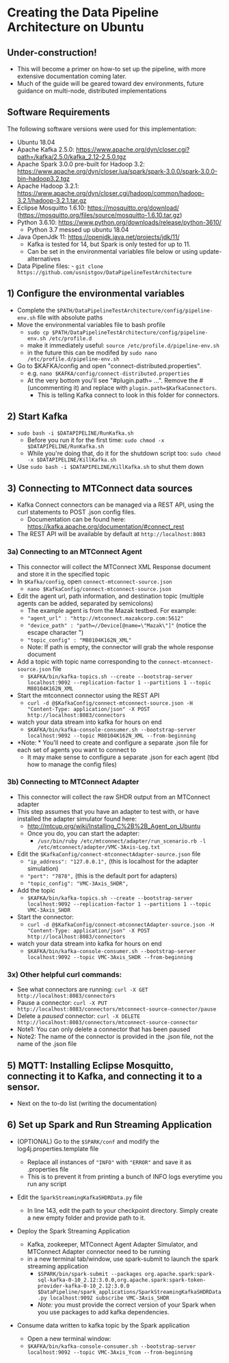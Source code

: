 # Creating the Data Pipeline Architecture on Ubuntu

## Under-construction!
- This will become a primer on how-to set up the pipeline, with more extensive documentation coming later.
- Much of the guide will be geared toward dev environments, future guidance on multi-node, distributed implementations
  
## Software Requirements
The following software versions were used for this implementation:
- Ubuntu 18.04
- Apache Kafka 2.5.0: https://www.apache.org/dyn/closer.cgi?path=/kafka/2.5.0/kafka_2.12-2.5.0.tgz
- Apache Spark 3.0.0 pre-built for Hadoop 3.2: https://www.apache.org/dyn/closer.lua/spark/spark-3.0.0/spark-3.0.0-bin-hadoop3.2.tgz
- Apache Hadoop 3.2.1: https://www.apache.org/dyn/closer.cgi/hadoop/common/hadoop-3.2.1/hadoop-3.2.1.tar.gz
- Eclipse Mosquitto 1.6.10: https://mosquitto.org/download/ (https://mosquitto.org/files/source/mosquitto-1.6.10.tar.gz)
- Python 3.6.10: https://www.python.org/downloads/release/python-3610/
  - Python 3.7 messed up ubuntu 18.04
- Java OpenJdk 11: https://openjdk.java.net/projects/jdk/11/
  - Kafka is tested for 14, but Spark is only tested for up to 11.
  - Can be set in the environmental variables file below or using update-alternatives
- Data Pipeline files: - `git clone https://github.com/usnistgov/DataPipelineTestArchitecture`

## 1) Configure the environmental variables
- Complete the `$PATH/DataPipelineTestArchitecture/config/pipeline-env.sh` file with absolute paths
- Move the environmental variables file to bash profile
  - `sudo cp $PATH/DataPipelineTestArchitecture/config/pipeline-env.sh /etc/profile.d`
  - make it immediately useful: `source /etc/profile.d/pipeline-env.sh`
  - in the future this can be modifed by `sudo nano /etc/profile.d/pipeline-env.sh`
- Go to $KAFKA/config and open "connect-distributed.properties".
  - e.g. `nano $KAFKA/config/connect-distributed.properties`
  - At the very bottom you'll see "#plugin.path= ...". Remove the # (uncommenting it) and replace with `plugin.path=$KafkaConnectors`.
    - This is telling Kafka connect to look in this folder for connectors.

## 2) Start Kafka
- `sudo bash -i $DATAPIPELINE/RunKafka.sh`
  - Before you run it for the first time: `sudo chmod -x $DATAPIPELINE/RunKafka.sh`
  - While you're doing that, do it for the shutdown script too: `sudo chmod -x $DATAPIPELINE/KillKafka.sh`
- Use `sudo bash -i $DATAPIPELINE/KillKafka.sh` to shut them down

## 3) Connecting to MTConnect data sources
- Kafka Connect connectors can be managed via a REST API, using the curl statements to POST .json config files.
   - Documentation can be found here: https://kafka.apache.org/documentation/#connect_rest
- The REST API will be available by default at `http://localhost:8083`
### 3a) Connecting to an MTConnect Agent
- This connector will collect the MTConnect XML Response document and store it in the specified topic
- In `$Kafka/config`, open `connect-mtconnect-source.json`
  - `nano $KafkaConfig/connect-mtconnect-source.json`
- Edit the agent url, path information, and destination topic (multiple agents can be added, separated by semicolons)
  - The example agent is from the Mazak testbed. For example:
  - `"agent_url" : "http://mtconnect.mazakcorp.com:5612"`
  - `"device_path" : "path=//Device[@name=\"Mazak\"]"` (notice the escape character \")
  - `"topic_config" : "M80104K162N_XML"`
  - Note: If path is empty, the connector will grab the whole response document
- Add a topic with topic name corresponding to the `connect-mtconnect-source.json` file
  - `$KAFKA/bin/kafka-topics.sh --create --bootstrap-server localhost:9092 --replication-factor 1 --partitions 1 --topic M80104K162N_XML`
- Start the mtconnect connector using the REST API
  - `curl -d @$KafkaConfig/connect-mtconnect-source.json -H "Content-Type: application/json" -X POST http://localhost:8083/connectors`
- watch your data stream into kafka for hours on end
  - `$KAFKA/bin/kafka-console-consumer.sh --bootstrap-server localhost:9092 --topic M80104K162N_XML --from-beginning`
- *Note: * You'll need to create and configure a separate .json file for each set of agents you want to connect to
  - It may make sense to configure a separate .json for each agent (tbd how to manage the config files)
  

### 3b) Connecting to MTConnect Adapter
- This connector will collect the raw SHDR output from an MTConnect adapter
- This step assumes that you have an adapter to test with, or have installed the adapter simulator found here:
  - http://mtcup.org/wiki/Installing_C%2B%2B_Agent_on_Ubuntu
  - Once you do, you can start the adapter:
    - `/usr/bin/ruby /etc/mtconnect/adapter/run_scenario.rb -l /etc/mtconnect/adapter/VMC-3Axis-Log.txt`
- Edit the `$KafkaConfig/connect-mtconnectAdapter-source.json` file
  - `"ip_address": "127.0.0.1",` (this is localhost for the adapter simulation)
  - `"port": "7878",` (this is the default port for adapters)
  - `"topic_config": "VMC-3Axis_SHDR",`
- Add the topic
  - `$KAFKA/bin/kafka-topics.sh --create --bootstrap-server localhost:9092 --replication-factor 1 --partitions 1 --topic VMC-3Axis_SHDR`
- Start the connector: 
  - `curl -d @$KafkaConfig/connect-mtconnectAdapter-source.json -H "Content-Type: application/json" -X POST http://localhost:8083/connectors`
- watch your data stream into kafka for hours on end
  - `$KAFKA/bin/kafka-console-consumer.sh --bootstrap-server localhost:9092 --topic VMC-3Axis_SHDR --from-beginning`

### 3x) Other helpful curl commands:
- See what connectors are running: `curl -X GET http://localhost:8083/connectors`
- Pause a connector: `curl -X PUT http://localhost:8083/connectors/mtconnect-source-connector/pause`
- Delete a *paused* connector: `curl -X DELETE http://localhost:8083/connectors/mtconnect-source-connector`
- Note1: You can only delete a connector that has been paused
- Note2: The name of the connector is provided in the .json file, not the name of the .json file  

 
## 5) MQTT: Installing Eclipse Mosquitto, connecting it to Kafka, and connecting it to a sensor.
- Next on the to-do list (writing the documentation)


## 6) Set up Spark and Run Streaming Application
- (OPTIONAL) Go to the `$SPARK/conf` and modify the log4j.properties.template file 
  - Replace all instances of `"INFO"` with `"ERROR"` and save it as .properties file
  - This is to prevent it from printing a bunch of INFO logs everytime you run any script
  
- Edit the `SparkStreamingKafkaSHDRData.py` file
  - In line 143, edit the path to your checkpoint directory. Simply create a new empty folder and provide path to it.
  
- Deploy the Spark Streaming Application
  - Kafka, zookeeper, MTConnect Agent Adapter Simulator, and MTConnect Adapter connector need to be running
  - in a new terminal tab/window, use spark-submit to launch the spark streaming application 
    - `$SPARK/bin/spark-submit --packages org.apache.spark:spark-sql-kafka-0-10_2.12:3.0.0,org.apache.spark:spark-token-provider-kafka-0-10_2.12:3.0.0 $DataPipeline/spark_applications/SparkStreamingKafkaSHDRData.py localhost:9092 subscribe VMC-3Axis_SHDR`
    - *Note:* you must provide the correct version of your Spark when you use packages to add kafka dependencies.
  
- Consume data written to kafka topic by the Spark application
  - Open a new terminal window:
  - `$KAFKA/bin/kafka-console-consumer.sh --bootstrap-server localhost:9092 --topic VMC-3Axis_Ycom --from-beginning`

